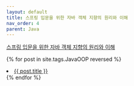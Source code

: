 ```yaml
---
layout: default
title: 스프링 입문을 위한 자바 객체 지향의 원리와 이해
nav_order: 4
parent: Java
---
```

[스프링 입문을 위한 자바 객체 지향의 원리와 이해](https://wikibook.co.kr/java-oop-for-spring-ebook/)

{% for post in site.tags.JavaOOP reversed %}
  <li><a href="{{ post.url }}">{{ post.title }}</a></li>
{% endfor %}


